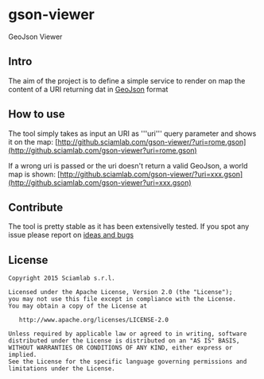 gson-viewer
============================

GeoJson Viewer

Intro
-----------------------
The aim of the project is to define a simple service to render on map the content of a URI returning dat in [GeoJson](http://geojson.org/) format

How to use
--------
The tool simply takes as input an URI as '''uri''' query parameter and shows it on the map:
[http://github.sciamlab.com/gson-viewer/?uri=rome.gson](http://github.sciamlab.com/gson-viewer?uri=rome.gson)

If a wrong uri is passed or the uri doesn't return a valid GeoJson, a world map is shown:
[http://github.sciamlab.com/gson-viewer/?uri=xxx.gson](http://github.sciamlab.com/gson-viewer?uri=xxx.gson)

Contribute
----------
The tool is pretty stable as it has been extensivelly tested. If you spot any issue please report on [ideas and bugs](https://github.com/sciamlab/gson-viewer/issues)



License
-------

    Copyright 2015 Sciamlab s.r.l.

    Licensed under the Apache License, Version 2.0 (the "License");
    you may not use this file except in compliance with the License.
    You may obtain a copy of the License at

       http://www.apache.org/licenses/LICENSE-2.0

    Unless required by applicable law or agreed to in writing, software
    distributed under the License is distributed on an "AS IS" BASIS,
    WITHOUT WARRANTIES OR CONDITIONS OF ANY KIND, either express or implied.
    See the License for the specific language governing permissions and
    limitations under the License.
